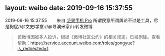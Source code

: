 layout: weibo
date: 2019-09-16 15:37:55
---
<meta name="referrer" content="no-referrer" />

2019-09-16 15:37:55  &nbsp;&nbsp;&nbsp;&nbsp;&nbsp;&nbsp; 来自 <a href="http://app.weibo.com/t/feed/Z4AgP" rel="nofollow">坚果手机 Pro</a>
所谓民意所谓舆论不过是工具，尽是狗屁//@文史l学堂://@导演米家山:转发微博
>  该微博因被多人投诉，根据《微博社区公约》的相关规定，已被删除。查看帮助：https://service.account.weibo.com/roles/gongyue?is_redirected=1
